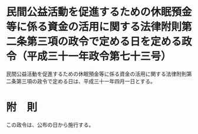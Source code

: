# 民間公益活動を促進するための休眠預金等に係る資金の活用に関する法律附則第二条第三項の政令で定める日を定める政令（平成三十一年政令第七十三号）
民間公益活動を促進するための休眠預金等に係る資金の活用に関する法律附則第二条第三項の政令で定める日は、平成三十一年四月一日とする。
# 附　則
この政令は、公布の日から施行する。
